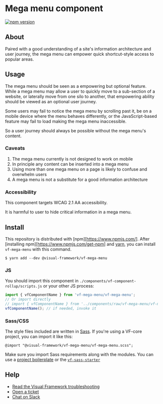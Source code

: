 # Mega menu component

[![npm version](https://badge.fury.io/js/%40visual-framework%2Fvf-mega-menu.svg)](https://badge.fury.io/js/%40visual-framework%2Fvf-mega-menu)

## About

Paired with a good understanding of a site's information architecture and user journey, the mega menu can empower quick shortcut-style access to popular areas.

## Usage

The mega menu should be seen as a empowering but optional feature. While a mega menu may allow a user to quickly move to a sub-section of a website, or laterally move from one silo to another, that empowering ability should be viewed as an optional user journey.

Some users may fail to notice the mega menu by scrolling past it, be on a mobile device where the menu behaves differently, or the JavaScript-based feature may fail to load making the mega menu inaccessible.

So a user journey should always be possible without the mega menu's content.

### Caveats

1. The mega menu currently is not designed to work on mobile
2. In principle any content can be inserted into a mega menu
3. Using more than one mega menu on a page is likely to confuse and overwhelm users
4. A mega menu is not a substitute for a good information architecture

### Accessibility

This component targets WCAG 2.1 AA accessibility.

It is harmful to user to hide critical information in a mega menu.

## Install

This repository is distributed with [npm][https://www.npmjs.com/]. After [installing npm][https://www.npmjs.com/get-npm] and [yarn](https://classic.yarnpkg.com/en/docs/install), you can install `vf-mega-menu` with this command.

```
$ yarn add --dev @visual-framework/vf-mega-menu
```

### JS

You should import this component in `./components/vf-component-rollup/scripts.js` or your other JS process:

```js
import { vfComponentName } from 'vf-mega-menu/vf-mega-menu';
// Or import directly
// import { vfComponentName } from '../components/raw/vf-mega-menu/vf-mega-menu.js';
vfComponentName(); // if needed, invoke it
```

### Sass/CSS

The style files included are written in [Sass](https://sass-lang.com/). If you're using a VF-core project, you can import it like this:

```
@import "@visual-framework/vf-mega-menu/vf-mega-menu.scss";
```

Make sure you import Sass requirements along with the modules. You can use a [project boilerplate](https://stable.visual-framework.dev/building/) or the [`vf-sass-starter`](https://stable.visual-framework.dev/components/vf-sass-starter/)

## Help

- [Read the Visual Framework troubleshooting](https://stable.visual-framework.dev/troubleshooting/)
- [Open a ticket](https://github.com/visual-framework/vf-core/issues)
- [Chat on Slack](https://join.slack.com/t/visual-framework/shared_invite/enQtNDAxNzY0NDg4NTY0LWFhMjEwNGY3ZTk3NWYxNWVjOWQ1ZWE4YjViZmY1YjBkMDQxMTNlNjQ0N2ZiMTQ1ZTZiMGM4NjU5Y2E0MjM3ZGQ)
